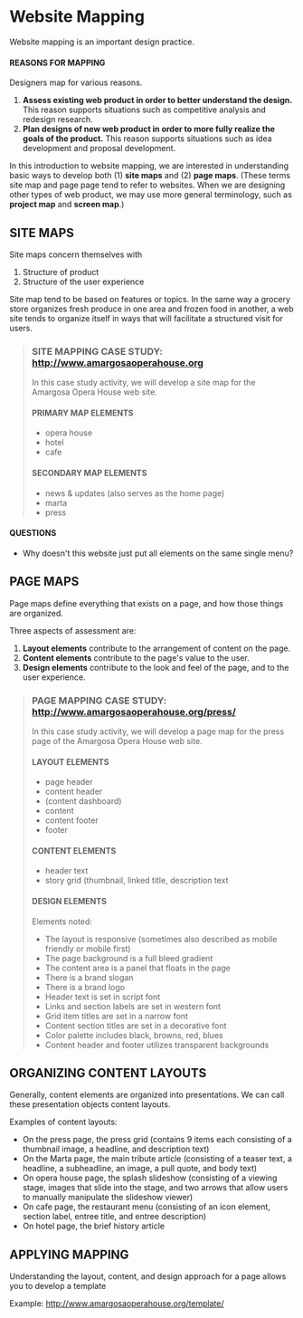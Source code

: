 # Website Mapping

Website mapping is an important design practice.

#### REASONS FOR MAPPING
Designers map for various reasons.

1. <b>Assess existing web product in order to better understand the design.</b> This reason supports situations such as competitive analysis and redesign research.
2. <b>Plan designs of new web product in order to more fully realize the goals of the product.</b> This reason supports situations such as idea development and proposal development.

In this introduction to website mapping, we are interested in understanding basic ways to develop both (1) <b>site maps</b> and (2) <b>page maps</b>. (These terms site map and page page tend to refer to websites. When we are designing other types of web product, we may use more general terminology, such as <b>project map</b> and <b>screen map</b>.)

## SITE MAPS

Site maps concern themselves with
1. Structure of product
2. Structure of the user experience

Site map tend to be based on features or topics. In the same way a grocery store organizes fresh produce in one area and frozen food in another, a web site tends to organize itself in ways that will facilitate a structured visit for users.


> ### SITE MAPPING CASE STUDY: http://www.amargosaoperahouse.org
>
> In this case study activity, we will develop a site map for the Amargosa Opera House web site.
>
>#### PRIMARY MAP ELEMENTS
>- opera house
>- hotel
>- cafe
>
>#### SECONDARY MAP ELEMENTS
>- news & updates (also serves as the home page)
>- marta
>- press

#### QUESTIONS
- Why doesn't this website just put all elements on the same single menu?


## PAGE MAPS

Page maps define everything that exists on a page, and how those things are organized.

Three aspects of assessment are:
1. <b>Layout elements</b> contribute to the arrangement of content on the page.
2. <b>Content elements</b> contribute to the page's value to the user.
3. <b>Design elements</b> contribute to the look and feel of the page, and to the user experience.

>### PAGE MAPPING CASE STUDY: http://www.amargosaoperahouse.org/press/
>
>In this case study activity, we will develop a page map for the press page of the Amargosa Opera House web site.
>
>#### LAYOUT ELEMENTS
>- page header
>- content header
>- (content dashboard)
>- content 
>- content footer
>- footer
>
>#### CONTENT ELEMENTS
>
>- header text
>- story grid (thumbnail, linked title, description text
>
>#### DESIGN ELEMENTS
>
>
>
>Elements noted:
>
>- The layout is responsive (sometimes also described as mobile friendly or mobile first)
>- The page background is a full bleed gradient
>- The content area is a panel that floats in the page
>- There is a brand slogan
>- There is a brand logo
>- Header text is set in script font
>- Links and section labels are set in western font
>- Grid item titles are set in a narrow font
>- Content section titles are set in a decorative font
>- Color palette includes black, browns, red, blues
>- Content header and footer utilizes transparent backgrounds

## ORGANIZING CONTENT LAYOUTS

Generally, content elements are organized into presentations. We can call these presentation objects content layouts.

Examples of content layouts:
- On the press page, the press grid (contains 9 items each consisting of a thumbnail image, a headline, and description text)
- On the Marta page, the main tribute article (consisting of a teaser text, a headline, a subheadline, an image, a pull quote, and body text)
- On opera house page, the splash slideshow (consisting of a viewing stage, images that slide into the stage, and two arrows that allow users to manually manipulate the slideshow viewer)
- On cafe page, the restaurant menu (consisting of an icon element, section label, entree title, and entree description)
- On hotel page, the brief history article


## APPLYING MAPPING

Understanding the layout, content, and design approach for a page allows you to develop a template

Example: http://www.amargosaoperahouse.org/template/



